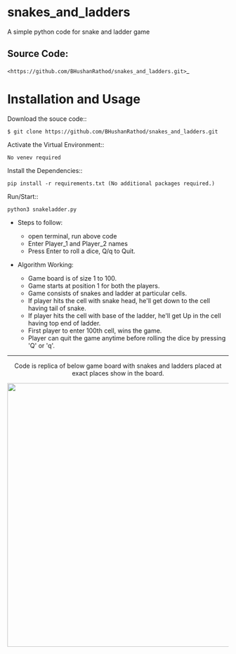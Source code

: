 # snakes_and_ladders

A simple python code for snake and ladder game

Source Code:
------------

`<https://github.com/BHushanRathod/snakes_and_ladders.git>`_


Installation and Usage
======================

Download the souce code::
       
    $ git clone https://github.com/BHushanRathod/snakes_and_ladders.git
   
Activate the Virtual Environment::

    No venev required

Install the Dependencies::

    pip install -r requirements.txt (No additional packages required.)

Run/Start::
    
    python3 snakeladder.py
    
* Steps to follow:
    * open terminal, run above code
    * Enter Player_1 and Player_2 names        
    * Press Enter to roll a dice, Q/q to Quit.
    
* Algorithm Working:
    * Game board is of size 1 to 100.
    * Game starts at position 1 for both the players.
    * Game consists of snakes and ladder at particular cells. 
    * If player hits the cell with snake head, he'll get down to the cell having tail of snake.
    * If player hits the cell with base of the ladder, he'll get Up in the cell having top end of ladder.
    * First player to enter 100th cell, wins the game.
    * Player can quit the game anytime before rolling the dice by pressing 'Q' or 'q'.
    
-----------------
<p align="center">Code is replica of below game board with snakes and ladders placed at exact places show in the board. </p>
<p align="center">
  <img width="600" height="600" src="https://codepumpkin.com/wp-content/uploads/2017/03/SnakeNLadder.jpg">
</p>
       
